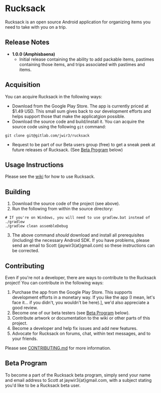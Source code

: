 Rucksack
=========

Rucksack is an open source Android application for organizing items you need to take with you on a trip.

Release Notes
-------------
* __1.0.0 (Amphisbaena)__
  * Initial release containing the ability to add packable items, pastimes containing those items, and trips associated with pastimes and items.

Acquisition
-------------
You can acquire Rucksack in the following ways:
* Download from the Google Play Store. The app is currently priced at $1.49 USD. This small sum gives back to our development efforts and helps support those that make the applicatgion possible.
* Download the source code and build/install it. You can acquire the source code using the following `git` command:
```
git clone git@gitlab.com/jwir3/rucksack
```
* Request to be part of our Beta users group (free) to get a sneak peek at future releases of Rucksack. (See [Beta Program](#beta-program) below)

Usage Instructions
------------------
Please see the [wiki](https://gitlab.com/jwir3/rucksack/wikis/home) for how to use Rucksack.

Building
-------------
1. Download the source code of the project (see above).
2. Run the following from within the source directory:
```
# If you're on Windows, you will need to use gradlew.bat instead of ./gradlew
./gradlew clean assembleDebug
```
3. The above command _should_ download and install all prerequisites (including) the necessary Android SDK. If you have problems, please send an email to Scott (jaywir3{at}gmail.com) so these instructions can be corrected.

Contributing
-------------

Even if you're not a developer, there are ways to contribute to the Rucksack project! You can contribute in the following ways:
1. Purchase the app from the Google Play Store. This supports development efforts in a monetary way. If you like the app (I mean, let's face it... if you didn't, you wouldn't be here).], we'd also appreciate a good review.
2. Become one of our beta testers (see [Beta Program](#beta-program) below).
3. Contribute artwork or documentation to the wiki or other parts of this project.
4. Become a developer and help fix issues and add new features.
5. Advocate for Rucksack on forums, chat, within text messages, and to your friends.

Please see [CONTRIBUTING.md](CONTRIBUTING.md) for more information.

Beta Program
-------------

To become a part of the Rucksack beta program, simply send your name and email address to Scott at jaywir3{at}gmail.com, with a subject stating you'd like to be a Rucksack beta user.
